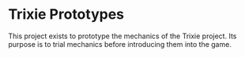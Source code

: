 # Trixie Prototypes
This project exists to prototype the mechanics of the Trixie project.
Its purpose is to trial mechanics before introducing them into the game.